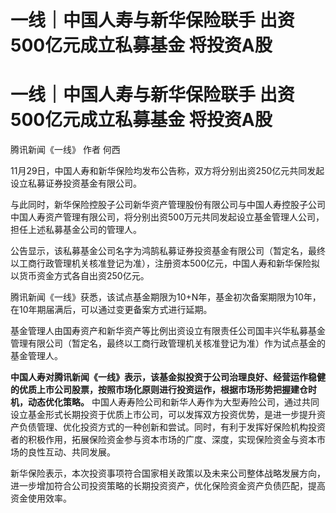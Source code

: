 # 一线｜中国人寿与新华保险联手 出资500亿元成立私募基金 将投资A股

# 一线｜中国人寿与新华保险联手 出资500亿元成立私募基金 将投资A股

腾讯新闻《一线》 作者 何西

11月29日，中国人寿和新华保险均发布公告称，双方将分别出资250亿元共同发起设立私募证券投资基金有限公司。

与此同时，新华保险控股子公司新华资产管理股份有限公司与中国人寿控股子公司中国人寿资产管理有限公司，将分别出资500万元共同发起设立基金管理人公司，担任上述私募基金公司的管理人。

公告显示，该私募基金公司名字为鸿鹄私募证券投资基金有限公司（暂定名，最终以工商行政管理机关核准登记为准），注册资本500亿元，中国人寿和新华保险拟以货币资金方式各自出资250亿元。

腾讯新闻《一线》获悉，该试点基金期限为10+N年，基金初次备案期限为10年，在10年期届满后，可以通过变更备案方式进行延期。

基金管理人由国寿资产和新华资产等比例出资设立有限责任公司国丰兴华私募基金管理有限公司（暂定名，最终以工商行政管理机关核准登记为准）作为试点基金的基金管理人。

**中国人寿对腾讯新闻《一线》表示，该基金拟投资于公司治理良好、经营运作稳健的优质上市公司股票，按照市场化原则进行投资运作，根据市场形势把握建仓时机，动态优化策略。**
中国人寿寿险公司和新华人寿作为大型寿险公司，通过共同设立基金形式长期投资于优质上市公司，可以发挥双方投资优势，是进一步提升资产负债管理、优化投资方式的一种创新和尝试。同时，有利于发挥好保险机构投资者的积极作用，拓展保险资金参与资本市场的广度、深度，实现保险资金与资本市场的良性互动、共同发展。

新华保险表示，本次投资事项符合国家相关政策以及未来公司整体战略发展方向，进一步增加符合公司投资策略的长期投资资产，优化保险资金资产负债匹配，提高资金使用效率。

